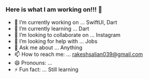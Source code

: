 ### Here is what I am working on!!! 👋



- 🔭 I’m currently working on ... SwiftUI, Dart
- 🌱 I’m currently learning ... Dart
- 👯 I’m looking to collaborate on ... Instagram
- 🤔 I’m looking for help with ... Jobs
- 💬 Ask me about ... Anything
- 📫 How to reach me: ... rakeshsalian039@gmail.com
- 😄 Pronouns: ...
- ⚡ Fun fact: ... Still learning

